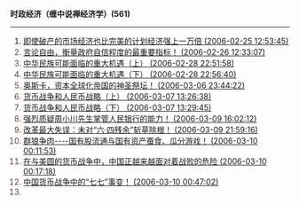**时政经济（缠中说禅经济学）(561)**

---

1. <font color='#703c34'>[即使破产的市场经济也比完美的计划经济强上一万倍 (2006-02-25 12:53:45)](https://chzh1019.github.io/chzhshch/047/)
1. [言论自由，衡量政府自信程度的最重要指标！ (2006-02-26 12:33:07)](https://chzh1019.github.io/chzhshch/050/)
1. [中华民族可能面临的重大机遇（上） (2006-02-28 22:51:58)](https://chzh1019.github.io/chzhshch/060/)
1. [中华民族可能面临的重大机遇（下） (2006-02-28 22:56:40)](https://chzh1019.github.io/chzhshch/061/)
1. [奥斯卡，资本全球化帝国的神圣祭坛！ (2006-03-06 23:44:22)](https://chzh1019.github.io/chzhshch/076/)
1. [货币战争和人民币战略（上） (2006-03-07 13:26:38)](https://chzh1019.github.io/chzhshch/077/)
1. [货币战争和人民币战略（下） (2006-03-07 13:29:45)](https://chzh1019.github.io/chzhshch/078/)
1. [强烈质疑周小川先生掌管人民银行的能力！ (2006-03-09 16:02:12)](https://chzh1019.github.io/chzhshch/083/)
1. [改革最大失误：未对“六·四残余”斩草除根！ (2006-03-09 21:59:16)](https://chzh1019.github.io/chzhshch/084/)
1. [群狼争肉----国有股流通与国有资产蚕食、瓜分游戏！ (2006-03-10 00:11:53)](https://chzh1019.github.io/chzhshch/085/)
1. [在与美圆的货币战争中，中国正越来越面对着战败的危险 (2006-03-10 00:17:18)](https://chzh1019.github.io/chzhshch/086/)
1. [中国货币战争中的“七七”事变！ (2006-03-10 00:47:02)](https://chzh1019.github.io/chzhshch/087/)
1. 